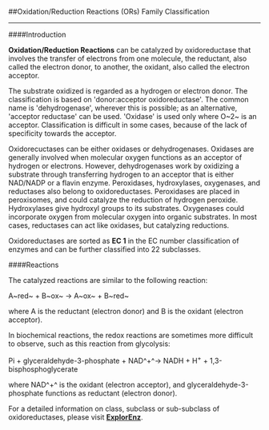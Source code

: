 ##Oxidation/Reduction Reactions (ORs) Family Classification

---

####Introduction

**Oxidation/Reduction Reactions** can be catalyzed by  oxidoreductase that involves the transfer of electrons from one molecule, the reductant, also called the electron donor, to another, the oxidant, also called the electron acceptor. 

The substrate oxidized is regarded as a hydrogen or electron donor. The classification is based on 'donor:acceptor oxidoreductase'. The common name is 'dehydrogenase', wherever this is possible; as an alternative, 'acceptor reductase' can be used. 'Oxidase' is used only where O~2~ is an acceptor. Classification is difficult in some cases, because of the lack of specificity towards the acceptor.

Oxidorecuctases can be either oxidases or dehydrogenases. Oxidases are generally involved when molecular oxygen functions as an acceptor of hydrogen or electrons. However, dehydrogenases work by oxidizing a substrate through transferring hydrogen to an acceptor that is either NAD/NADP or a flavin enzyme. Peroxidases, hydroxylases, oxygenases, and reductases also belong to oxidoreductases. Peroxidases are placed in peroxisomes, and could catalyze the reduction of hydrogen peroxide. Hydroxylases give hydroxyl groups to its substrates. Oxygenases could incorporate oxygen from molecular oxygen into organic substrates. In most cases, reductases can act like oxidases, but catalyzing reductions.

Oxidoreductases are sorted as **EC 1** in the EC number classification of enzymes and can be further classified into 22 subclasses.

####Reactions

The catalyzed reactions are similar to the following reaction:

A~red~ + B~ox~ &rarr; A~ox~ + B~red~

where A is the reductant (electron donor) and B is the oxidant (electron acceptor). 

In biochemical reactions, the redox reactions are sometimes more difficult to observe, such as this reaction from glycolysis:

 Pi + glyceraldehyde-3-phosphate + NAD^+^&rarr; NADH + H<sup>+</sup> + 1,3-bisphosphoglycerate

where NAD^+^ is the oxidant (electron acceptor), and glyceraldehyde-3-phosphate functions as reductant (electron donor).

For a detailed  information on class, subclass or sub-subclass of oxidoreductases, please visit [**ExplorEnz**](https://www.enzyme-database.org/class.php?c=1&sc=1&ssc=*&sh=2).